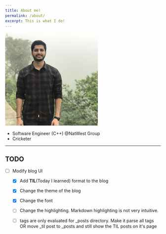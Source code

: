 ```yaml
---
title: About me!
permalink: /about/
excerpt: This is what I do!
---
```


<img class="img-circle atul" src="/assets/img/atul.jpg" width=300px height=300px/>

- Software Engineer (C++) @NatWest Group  
- Cricketer  

---

## TODO  

- [ ] Modify blog UI
    - [X] Add **TIL**(Today I learned) format to the blog
    - [X] Change the theme of the blog 
    - [X] Change the font
    - [ ] Change the highlighting. Markdown highlighting is not very intuitive.
    - [ ] tags are only evaluated for _posts directory. Make it parse all tags OR move _til post to _posts and still show the TIL posts on it's page


